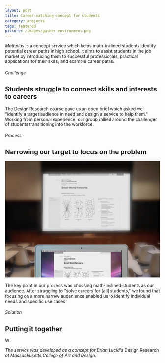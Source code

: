 ```yaml
---
layout: post
title: Career-matching concept for students 
category: projects
tags: featured
picture: /images/gather-environment.png
---
```


*Mathplus* is a concept service which helps math-inclined students identify potential career paths in high school. It aims to assist students in the job market by introducing them to successful professionals, practical applications for their skills, and example career paths.

<!--more-->
###### Challenge
## Students struggle to connect skills and interests to careers

The Design Research course gave us an open brief which asked we "identify a target audience in need and design a service to help them." Working from personal experience, our group rallied around the challenges of students transitioning into the workforce.

###### Process
## Narrowing our target to focus on the problem

<img src="/images/gather-environment.png">

The key point in our process was choosing math-inclined students as our audience. After struggling to "solve careers for [all] students," we found that focusing on a more narrow audenience enabled us to identify individual needs and specific use cases.

###### Solution
## Putting it together

W


*The service was developed as a concept for Brian Lucid's* Design Research *at Massachusetts College of Art and Design.*